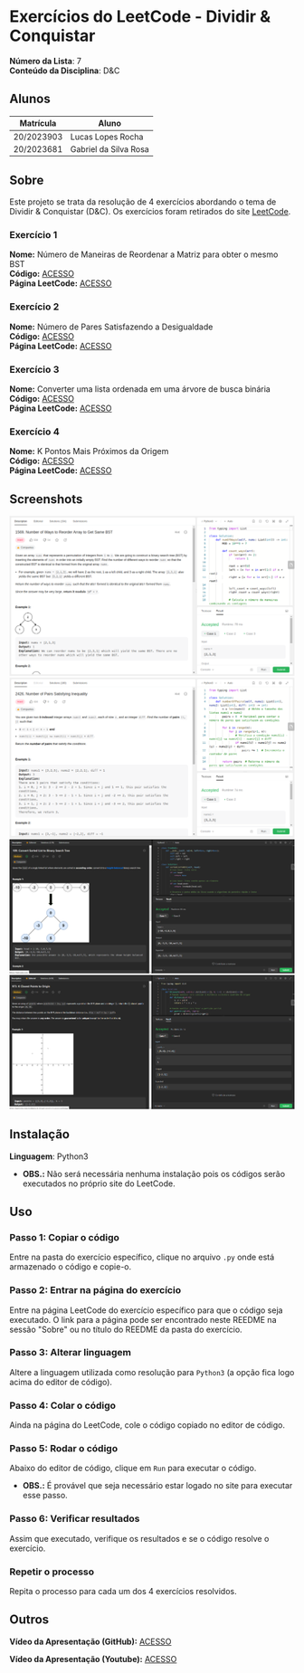 # Exercícios do LeetCode - Dividir & Conquistar

**Número da Lista**: 7<br>
**Conteúdo da Disciplina**: D&C<br>

## Alunos
|Matrícula | Aluno |
| -- | -- |
| 20/2023903  | Lucas Lopes Rocha |
| 20/2023681  | Gabriel da Silva Rosa |

## Sobre 
Este projeto se trata da resolução de 4 exercícios abordando o tema de Dividir & Conquistar (D&C). Os exercícios foram retirados do site [LeetCode](https://leetcode.com/tag/divide-and-conquer/).

### Exercício 1
**Nome:** Número de Maneiras de Reordenar a Matriz para obter o mesmo BST<br>
**Código:** [ACESSO](exercicios/numManeiras/)<br>
**Página LeetCode:** [ACESSO](https://leetcode.com/problems/number-of-ways-to-reorder-array-to-get-same-bst/)<br>

### Exercício 2
**Nome:** Número de Pares Satisfazendo a Desigualdade<br>
**Código:** [ACESSO](exercicios/numPares/)<br>
**Página LeetCode:** [ACESSO](https://leetcode.com/problems/number-of-pairs-satisfying-inequality/)<br>

### Exercício 3
**Nome:** Converter uma lista ordenada em uma árvore de busca binária<br>
**Código:** [ACESSO](exercicios/ListaEncadeadaEmUmaArvoreBinaria/)<br>
**Página LeetCode:** [ACESSO](https://leetcode.com/problems/convert-sorted-list-to-binary-search-tree/)<br>

### Exercício 4
**Nome:** K Pontos Mais Próximos da Origem<br>
**Código:** [ACESSO](exercicios/KPontosMaisProximosDaOrigem/)<br>
**Página LeetCode:** [ACESSO](https://leetcode.com/problems/k-closest-points-to-origin/description/)<br>


## Screenshots

![Exercicio1](assets/ex1.png)
![Exercicio2](assets/ex2.png)
![Exercicio3](assets/ex3.png)
![Exercicio4](assets/ex4.png)


## Instalação 
**Linguagem**: Python3<br>
- **OBS.:** Não será necessária nenhuma instalação pois os códigos serão executados no próprio site do LeetCode.

## Uso 

### Passo 1: Copiar o código
Entre na pasta do exercício específico, clique no arquivo `.py` onde está armazenado o código e copie-o.

### Passo 2: Entrar na página do exercício
Entre na página LeetCode do exercício específico para que o código seja executado. O link para a página pode ser encontrado neste REEDME na sessão "Sobre" ou no título do REEDME da pasta do exercício.

### Passo 3: Alterar linguagem
Altere a linguagem utilizada como resolução para `Python3` (a opção fica logo acima do editor de código).

### Passo 4: Colar o código
Ainda na página do LeetCode, cole o código copiado no editor de código.

### Passo 5: Rodar o código
Abaixo do editor de código, clique em `Run` para executar o código.
- **OBS.:** É provável que seja necessário estar logado no site para executar esse passo.

### Passo 6: Verificar resultados
Assim que executado, verifique os resultados e se o código resolve o exercício.

### Repetir o processo
Repita o processo para cada um dos 4 exercícios resolvidos.

## Outros

**Vídeo da Apresentação (GitHub):** [ACESSO]()

**Vídeo da Apresentação (Youtube):** [ACESSO]()